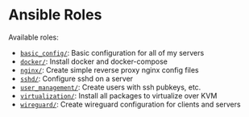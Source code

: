 # Ansible Roles

Available roles:

- [`basic_config/`](roles/basic_config): Basic configuration for all of my servers
- [`docker/`](roles/docker): Install docker and docker-compose
- [`nginx/`](roles/nginx): Create simple reverse proxy nginx config files
- [`sshd/`](roles/sshd): Configure sshd on a server
- [`user_management/`](roles/user_management): Create users with ssh pubkeys, etc.
- [`virtualization/`](roles/virtualization): Install all packages to virtualize over KVM
- [`wireguard/`](roles/wireguard): Create wireguard configuration for clients and servers
